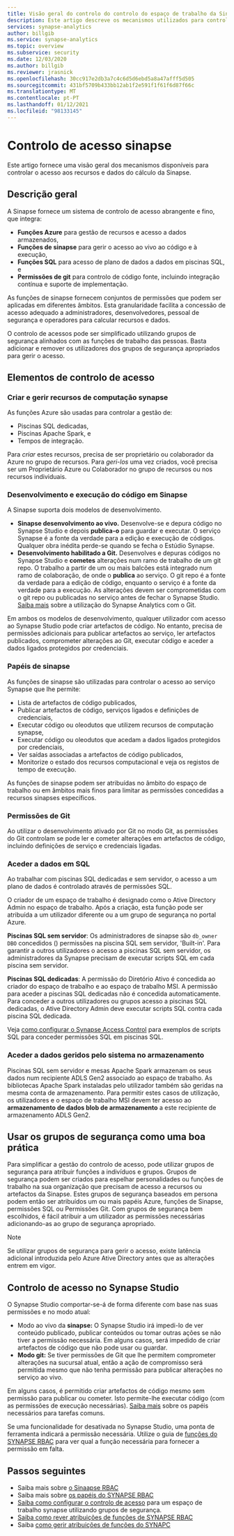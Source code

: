 ```yaml
---
title: Visão geral do controlo do controlo do espaço de trabalho da Sinapse
description: Este artigo descreve os mecanismos utilizados para controlar o acesso a um espaço de trabalho da Sinapse e os recursos e artefactos de código que contém.
services: synapse-analytics
author: billgib
ms.service: synapse-analytics
ms.topic: overview
ms.subservice: security
ms.date: 12/03/2020
ms.author: billgib
ms.reviewer: jrasnick
ms.openlocfilehash: 30cc917e2db3a7c4c6d5d6ebd5a8a47afff5d505
ms.sourcegitcommit: 431bf5709b433bb12ab1f2e591f1f61f6d87f66c
ms.translationtype: MT
ms.contentlocale: pt-PT
ms.lasthandoff: 01/12/2021
ms.locfileid: "98133145"
---
```

# <a name="synapse-access-control"></a>Controlo de acesso sinapse 

Este artigo fornece uma visão geral dos mecanismos disponíveis para controlar o acesso aos recursos e dados do cálculo da Sinapse.  

## <a name="overview"></a>Descrição geral

A Sinapse fornece um sistema de controlo de acesso abrangente e fino, que integra: 
- **Funções Azure** para gestão de recursos e acesso a dados armazenados, 
- **Funções de sinapse** para gerir o acesso ao vivo ao código e à execução, 
- **Funções SQL** para acesso de plano de dados a dados em piscinas SQL, e 
- **Permissões de git** para controlo de código fonte, incluindo integração contínua e suporte de implementação.  

As funções de sinapse fornecem conjuntos de permissões que podem ser aplicadas em diferentes âmbitos. Esta granularidade facilita a concessão de acesso adequado a administradores, desenvolvedores, pessoal de segurança e operadores para calcular recursos e dados.

O controlo de acessos pode ser simplificado utilizando grupos de segurança alinhados com as funções de trabalho das pessoas. Basta adicionar e remover os utilizadores dos grupos de segurança apropriados para gerir o acesso.

## <a name="access-control-elements"></a>Elementos de controlo de acesso

### <a name="creating-and-managing-synapse-compute-resources"></a>Criar e gerir recursos de computação synapse

As funções Azure são usadas para controlar a gestão de: 
- Piscinas SQL dedicadas, 
- Piscinas Apache Spark, e 
- Tempos de integração. 

Para *criar* estes recursos, precisa de ser proprietário ou colaborador da Azure no grupo de recursos. Para *geri-los* uma vez criados, você precisa ser um Proprietário Azure ou Colaborador no grupo de recursos ou nos recursos individuais. 

### <a name="developing-and-executing-code-in-synapse"></a>Desenvolvimento e execução do código em Sinapse 

A Sinapse suporta dois modelos de desenvolvimento.

- **Sinapse desenvolvimento ao vivo.** Desenvolve-se e depura código no Synapse Studio e depois **publica-o** para guardar e executar.  O serviço Synapse é a fonte da verdade para a edição e execução de códigos.  Qualquer obra inédita perde-se quando se fecha o Estúdio Synapse.  
- **Desenvolvimento habilitado a Git.** Desenvolves e depuras códigos no Synapse Studio e **cometes** alterações num ramo de trabalho de um git repo. O trabalho a partir de um ou mais balcões está integrado num ramo de colaboração, de onde o **publica** ao serviço. O git repo é a fonte da verdade para a edição de código, enquanto o serviço é a fonte da verdade para a execução. As alterações devem ser comprometidas com o git repo ou publicadas no serviço antes de fechar o Synapse Studio. [Saiba mais](../cicd/continuous-integration-deployment.md) sobre a utilização do Synapse Analytics com o Git.

Em ambos os modelos de desenvolvimento, qualquer utilizador com acesso ao Synapse Studio pode criar artefactos de código. No entanto, precisa de permissões adicionais para publicar artefactos ao serviço, ler artefactos publicados, comprometer alterações ao Git, executar código e aceder a dados ligados protegidos por credenciais.

### <a name="synapse-roles"></a>Papéis de sinapse

As funções de sinapse são utilizadas para controlar o acesso ao serviço Synapse que lhe permite: 
- Lista de artefactos de código publicados, 
- Publicar artefactos de código, serviços ligados e definições de credenciais,
- Executar código ou oleodutos que utilizem recursos de computação synapse,
- Executar código ou oleodutos que acedam a dados ligados protegidos por credenciais,
- Ver saídas associadas a artefactos de código publicados,
- Monitorize o estado dos recursos computacional e veja os registos de tempo de execução.

As funções de sinapse podem ser atribuídas no âmbito do espaço de trabalho ou em âmbitos mais finos para limitar as permissões concedidas a recursos sinapses específicos.

### <a name="git-permissions"></a>Permissões de Git

Ao utilizar o desenvolvimento ativado por Git no modo Git, as permissões do Git controlam se pode ler e cometer alterações em artefactos de código, incluindo definições de serviço e credenciais ligadas.   
   
### <a name="accessing-data-in-sql"></a>Aceder a dados em SQL

Ao trabalhar com piscinas SQL dedicadas e sem servidor, o acesso a um plano de dados é controlado através de permissões SQL. 

O criador de um espaço de trabalho é designado como o Ative Directory Admin no espaço de trabalho. Após a criação, esta função pode ser atribuída a um utilizador diferente ou a um grupo de segurança no portal Azure.

**Piscinas SQL sem servidor**: Os administradores de sinapse são `db_owner` `DBO` concedidos () permissões na piscina SQL sem servidor, 'Built-in'. Para garantir a outros utilizadores o acesso a piscinas SQL sem servidor, os administradores da Synapse precisam de executar scripts SQL em cada piscina sem servidor.  

**Piscinas SQL dedicadas**: A permissão do Diretório Ativo é concedida ao criador do espaço de trabalho e ao espaço de trabalho MSI.  A permissão para aceder a piscinas SQL dedicadas não é concedida automaticamente. Para conceder a outros utilizadores ou grupos acesso a piscinas SQL dedicadas, o Ative Directory Admin deve executar scripts SQL contra cada piscina SQL dedicada.

Veja [como configurar o Synapse Access Control](./how-to-set-up-access-control.md) para exemplos de scripts SQL para conceder permissões SQL em piscinas SQL.  

 ### <a name="accessing-system-managed-data-in-storage"></a>Aceder a dados geridos pelo sistema no armazenamento

Piscinas SQL sem servidor e mesas Apache Spark armazenam os seus dados num recipiente ADLS Gen2 associado ao espaço de trabalho. As bibliotecas Apache Spark instaladas pelo utilizador também são geridas na mesma conta de armazenamento. Para permitir estes casos de utilização, os utilizadores e o espaço de trabalho MSI devem ter acesso ao **armazenamento de dados blob de armazenamento** a este recipiente de armazenamento ADLS Gen2.  

## <a name="using-security-groups-as-a-best-practice"></a>Usar os grupos de segurança como uma boa prática

Para simplificar a gestão do controlo de acesso, pode utilizar grupos de segurança para atribuir funções a indivíduos e grupos. Grupos de segurança podem ser criados para espelhar personalidades ou funções de trabalho na sua organização que precisam de acesso a recursos ou artefactos da Sinapse.  Estes grupos de segurança baseados em persona podem então ser atribuídos um ou mais papéis Azure, funções de Sinapse, permissões SQL ou Permissões Git. Com grupos de segurança bem escolhidos, é fácil atribuir a um utilizador as permissões necessárias adicionando-as ao grupo de segurança apropriado. 

>[!Note]
>Se utilizar grupos de segurança para gerir o acesso, existe latência adicional introduzida pelo Azure Ative Directory antes que as alterações entrem em vigor. 

## <a name="access-control-enforcement-in-synapse-studio"></a>Controlo de acesso no Synapse Studio

O Synapse Studio comportar-se-á de forma diferente com base nas suas permissões e no modo atual:
- Modo ao vivo da **sinapse:** O Synapse Studio irá impedi-lo de ver conteúdo publicado, publicar conteúdos ou tomar outras ações se não tiver a permissão necessária.  Em alguns casos, será impedido de criar artefactos de código que não pode usar ou guardar. 
- **Modo git:** Se tiver permissões de Git que lhe permitem comprometer alterações na sucursal atual, então a ação de compromisso será permitida mesmo que não tenha permissão para publicar alterações no serviço ao vivo.  

Em alguns casos, é permitido criar artefactos de código mesmo sem permissão para publicar ou cometer. Isto permite-lhe executar código (com as permissões de execução necessárias). [Saiba mais](./synapse-workspace-understand-what-role-you-need.md) sobre os papéis necessários para tarefas comuns. 

Se uma funcionalidade for desativada no Synapse Studio, uma ponta de ferramenta indicará a permissão necessária. Utilize o guia de [funções do SYNAPSE RBAC](./synapse-workspace-synapse-rbac-roles.md#synapse-rbac-actions-and-the-roles-that-permit-them) para ver qual a função necessária para fornecer a permissão em falta.


## <a name="next-steps"></a>Passos seguintes

- Saiba mais sobre [o Sinaapse RBAC](./synapse-workspace-synapse-rbac.md)
- Saiba mais sobre [os papéis do SYNAPSE RBAC](./synapse-workspace-synapse-rbac-roles.md)
- [Saiba como configurar o controlo de acesso](./how-to-set-up-access-control.md) para um espaço de trabalho synapse utilizando grupos de segurança.
- [Saiba como rever atribuições de funções de SYNAPSE RBAC](./how-to-review-synapse-rbac-role-assignments.md)
- Saiba [como gerir atribuições de funções do SYNAPC](./how-to-manage-synapse-rbac-role-assignments.md)

